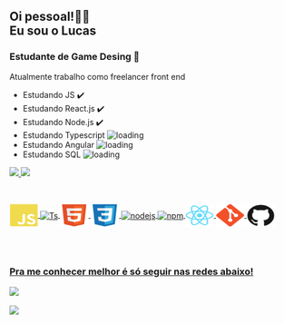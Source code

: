 ## Oi pessoal!🖐🏻<br> Eu sou o Lucas
### Estudante de Game Desing 👾
Atualmente trabalho como freelancer front end
- Estudando JS ✔️
- Estudando React.js ✔️
- Estudando Node.js ✔️
- Estudando Typescript <img width="20" height="20" src="https://img.icons8.com/ios-filled/50/loading.png" alt="loading"/>
- Estudando Angular <img width="20" height="20" src="https://img.icons8.com/ios-filled/50/loading.png" alt="loading"/>
- Estudando SQL <img width="20" height="20" src="https://img.icons8.com/ios-filled/50/loading.png" alt="loading"/>
 <div>
   <a href="https://github.com/Lucas-SFernandez">
   <img height="180em" src="https://github-readme-stats.vercel.app/api?username=Lucas-SFernandez&show_icons=true&theme=tokyonight&include_all_commits=true&count_private=true"/>
   <img height="180em" src="https://github-readme-stats.vercel.app/api/top-langs/?username=Lucas-SFernandez&layout=compact&langs_count=6&theme=tokyonight"/>
</div>

##
    
<div style="display: inline_block"><br>
  <img align="center" alt="Js" height="40" width="50" src="https://raw.githubusercontent.com/devicons/devicon/master/icons/javascript/javascript-plain.svg">
 <img align="center" alt="Ts" height="40" width="50" src="https://user-images.githubusercontent.com/25181517/183890598-19a0ac2d-e88a-4005-a8df-1ee36782fde1.png">
  <img align="center" alt="HTML" height="40" width="50" src="https://raw.githubusercontent.com/devicons/devicon/master/icons/html5/html5-original.svg">
  <img align="center" alt="CSS" height="40" width="50" src="https://raw.githubusercontent.com/devicons/devicon/master/icons/css3/css3-original.svg">
  <img align="center" alt="nodejs" height="40" width="50" src="https://user-images.githubusercontent.com/25181517/183568594-85e280a7-0d7e-4d1a-9028-c8c2209e073c.png">
  <img align="center" alt="npm" height="40" width="50" src="https://user-images.githubusercontent.com/25181517/121401671-49102800-c959-11eb-9f6f-74d49a5e1774.png">
 <img align="center" alt="reactjs" height="40" width="50" src="https://raw.githubusercontent.com/devicons/devicon/master/icons/react/react-original.svg">
 <img align="center" alt="git" height="40" width="50" src="https://raw.githubusercontent.com/devicons/devicon/master/icons/git/git-original.svg">
 <img align="center" alt="github" height="40" width="50" src="https://raw.githubusercontent.com/devicons/devicon/master/icons/github/github-original.svg">
</div>

##
 
 <br>
 
  ### Pra me conhecer melhor é só seguir nas redes abaixo!
 
<div> 
  
  <a href="https://www.instagram.com/lucas.novis/" target="_blank"><img src="https://img.shields.io/badge/-Instagram-%23E4405F?style=for-the-badge&logo=instagram&logoColor=white" target="_blank"></a>
 
  <a href = "lucas97sf@gmail.com"><img src="https://img.shields.io/badge/-Gmail-%23333?style=for-the-badge&logo=gmail&logoColor=white" target="_blank"></a>

</div>

